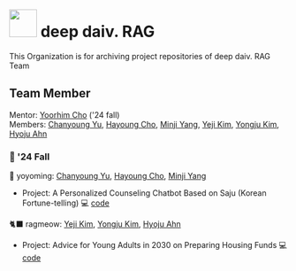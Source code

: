 # <img src="https://github.com/images/mona-whisper.gif" width="50"/> deep daiv. RAG
This Organization is for archiving project repositories of deep daiv. RAG Team   

## Team Member
Mentor: [Yoorhim Cho](https://github.com/ofzlo) ('24 fall)   
Members: [Chanyoung Yu](https://github.com/youngchannelforyou), [Hayoung Cho](https://github.com/chososo), [Minji Yang](https://github.com/minj22), [Yeji Kim](https://github.com/yejikim02), [Yongju Kim](https://github.com/Yongju75), [Hyoju Ahn](https://github.com/hyottz)

### 💐 '24 Fall
🧚 yoyoming: [Chanyoung Yu](https://github.com/youngchannelforyou), [Hayoung Cho](https://github.com/chososo), [Minji Yang](https://github.com/minj22)
- Project: A Personalized Counseling Chatbot Based on Saju (Korean Fortune-telling) 💻 [code](https://github.com/deepdaiv-rag/24f-saju)

🐈‍⬛ ragmeow: [Yeji Kim](https://github.com/yejikim02), [Yongju Kim](https://github.com/Yongju75), [Hyoju Ahn](https://github.com/hyottz)
- Project: Advice for Young Adults in 2030 on Preparing Housing Funds 💻 [code](https://github.com/deepdaiv-rag/24f-houseplan)

